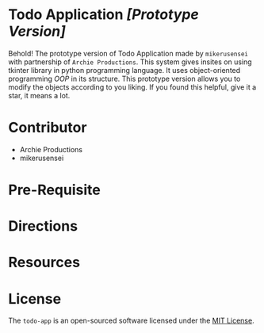 # Todo Application *[Prototype Version]*
Behold! The prototype version of Todo Application made by `mikerusensei` with partnership of `Archie Productions`.
This system gives insites on using tkinter library in python programming language. 
It uses object-oriented programming *OOP* in its structure.
This prototype version allows you to modify the objects according to you liking.
If you found this helpful, give it a star, it means a lot.

# Contributor
* Archie Productions
* mikerusensei

# Pre-Requisite

# Directions

# Resources

# License
The `todo-app` is an open-sourced software licensed under the [MIT License](http://opensource.org/licenses/MIT).
